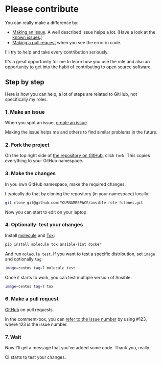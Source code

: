 # Please contribute

You can really make a difference by:

- [Making an issue](https://help.github.com/articles/creating-an-issue/). A well
described issue helps a lot. (Have a look at the [known
issues](https://github.com/search?q=user%3Aballing-dev+is%3Aissue+state%3Aopen).)
- [Making a pull
request](https://services.github.com/on-demand/github-cli/open-pull-request-github)
when you see the error in code.

I'll try to help and take every contribution seriously.

It's a great opportunity for me to learn how you use the role and also an
opportunity to get into the habit of contributing to open source software.

## Step by step

Here is how you can help, a lot of steps are related to GitHub, not specifically
my roles.

### 1. Make an issue

When you spot an issue,
[create an issue](https://github.com/balling-dev/ansible-role-fclones/issues).

Making the issue helps me and others to find similar problems in the future.

### 2. Fork the project

On the top right side of
[the repository on GitHub](https://github.com/balling-dev/ansible-role-fclones),
click `fork`. This copies everything to your GitHub namespace.

### 3. Make the changes

In you own GitHub namespace, make the required changes.

I typically do that by cloning the repository (in your namespace) locally:

```bash
git clone git@github.com:YOURNAMESPACE/ansible-role-fclones.git
```

Now you can start to edit on your laptop.

### 4. Optionally: test your changes

Install [molecule](https://ansible.readthedocs.io/projects/molecule/) and
[Tox](https://tox.wiki):

```bash
pip install molecule tox ansible-lint docker
```

And run `molecule test`. If you want to test a specific distribution, set
`image` and optionally `tag`:

```bash
image=centos tag=7 molecule test
```

Once it starts to work, you can test multiple version of Ansible:

```bash
image=centos tag=7 tox
```

### 6. Make a pull request

[GitHub](https://help.github.com/en/github/collaborating-with-issues-and-pull-requests/creating-a-pull-request-from-a-fork) on pull requests.

In the comment-box, you can
[refer to the issue number](
https://help.github.com/en/github/writing-on-github/autolinked-references-and-urls)
by using #123, where 123 is the issue number.

### 7. Wait

Now I'll get a message that you've added some code. Thank you, really.

CI starts to test your changes.
